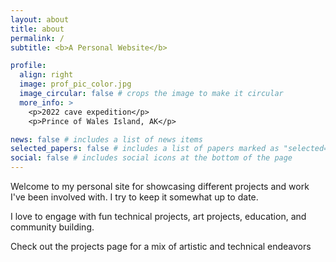 ```yaml
---
layout: about
title: about
permalink: /
subtitle: <b>A Personal Website</b>

profile:
  align: right
  image: prof_pic_color.jpg
  image_circular: false # crops the image to make it circular
  more_info: >
    <p>2022 cave expedition</p>
    <p>Prince of Wales Island, AK</p>

news: false # includes a list of news items
selected_papers: false # includes a list of papers marked as "selected={true}"
social: false # includes social icons at the bottom of the page
---
```


Welcome to my personal site for showcasing different projects and work I've been involved with. I try to keep it somewhat up to date.

I love to engage with fun technical projects, art projects, education, and community building.

Check out the projects page for a mix of artistic and technical endeavors
